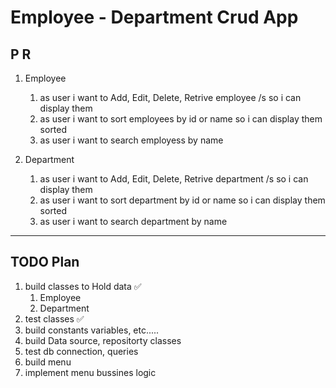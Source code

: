 # Employee - Department Crud App

## P R

1. Employee

   1. as user i want to Add, Edit, Delete, Retrive employee /s so i can display them
   2. as user i want to sort employees by id or  name so i can display them sorted
   3. as user i want to search employess by name
2. Department

   1. as user i want to Add, Edit, Delete, Retrive department /s so i can display them
   2. as user i want to sort department by id or  name so i can display them sorted
   3. as user i want to search department by name

---

## TODO Plan

1. build classes to Hold data ✅
   1. Employee
   2. Department
2. test classes ✅
3. build constants variables, etc.....
4. build Data source, repositorty classes
5. test db connection, queries
6. build menu
7. implement menu bussines logic
